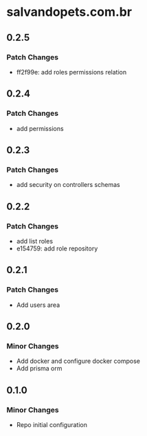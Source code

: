 # salvandopets.com.br

## 0.2.5

### Patch Changes

- ff2f99e: add roles permissions relation

## 0.2.4

### Patch Changes

- add permissions

## 0.2.3

### Patch Changes

- add security on controllers schemas

## 0.2.2

### Patch Changes

- add list roles
- e154759: add role repository

## 0.2.1

### Patch Changes

- Add users area

## 0.2.0

### Minor Changes

- Add docker and configure docker compose
- Add prisma orm

## 0.1.0

### Minor Changes

- Repo initial configuration
